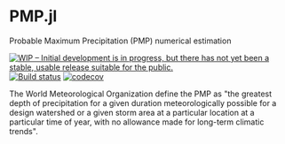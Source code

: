 # PMP.jl
Probable Maximum Precipitation (PMP) numerical estimation


[![WIP – Initial development is in progress, but there has not yet been a stable, usable release suitable for the public.](https://www.repostatus.org/badges/latest/WIP.svg)](https://www.repostatus.org/#WIP)
[![Build status](https://github.com/JuliaExtremes/PMP.jl/workflows/CI/badge.svg)](https://github.com/JuliaExtremes/PMP.jl/actions)
[![codecov](https://codecov.io/gh/JuliaExtremes/PMP.jl/branch/master/graph/badge.svg?token=d8ecbbb8-ea4f-42cc-8317-39e8ceb648fb)](https://codecov.io/gh/JuliaExtremes/PMP.jl)

The World Meteorological Organization define the PMP as "the greatest depth of precipitation for a given duration meteorologically possible for a design watershed or a given storm area at a particular location at a particular time of year, with no allowance made for long-term climatic trends".